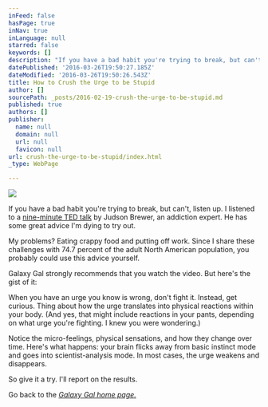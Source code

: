 ```yaml
---
inFeed: false
hasPage: true
inNav: true
inLanguage: null
starred: false
keywords: []
description: "If you have a bad habit you're trying to break, but can't, listen up. I listened to a nine-minute TED talk by Judson Brewer, an addiction expert. He has some great advice I'm dying to try out.\_"
datePublished: '2016-03-26T19:50:27.185Z'
dateModified: '2016-03-26T19:50:26.543Z'
title: How to Crush the Urge to be Stupid
author: []
sourcePath: _posts/2016-02-19-crush-the-urge-to-be-stupid.md
published: true
authors: []
publisher:
  name: null
  domain: null
  url: null
  favicon: null
url: crush-the-urge-to-be-stupid/index.html
_type: WebPage

---
```

![](https://the-grid-user-content.s3-us-west-2.amazonaws.com/769a58bf-7e03-4304-8534-e3f029fa8baf.JPG)

If you have a bad habit you're trying to break, but can't, listen up. I listened to a [nine-minute TED talk][0] by Judson Brewer, an addiction expert. He has some great advice I'm dying to try out. 

My problems? Eating crappy food and putting off work. Since I share these challenges with 74.7 percent of the adult North American population, you probably could use this advice yourself. 

Galaxy Gal strongly recommends that you watch the video. But here's the gist of it:

When you have an urge you know is wrong, don't fight it. Instead, get curious. Thing about how the urge translates into physical reactions within your body. (And yes, that might include reactions in your pants, depending on what urge you're fighting. I knew you were wondering.)

Notice the micro-feelings, physical sensations, and how they change over time. Here's what happens: your brain flicks away from basic instinct mode and goes into scientist-analysis mode. In most cases, the urge weakens and disappears.

So give it a try. I'll report on the results. 

Go back to the _[Galaxy Gal home page.][1]_

[0]: https://www.ted.com/talks/judson_brewer_a_simple_way_to_break_a_bad_habit#t-534809
[1]: http://galaxygal.io/
